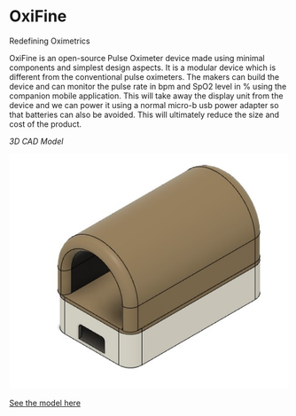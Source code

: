 # OxiFine
Redefining Oximetrics

OxiFine is an open-source Pulse Oximeter device made using minimal components and simplest design aspects. It is a modular device which is different from the conventional pulse oximeters. The makers can build the device and can monitor the pulse rate in bpm and SpO2 level in % using the companion mobile application. This will take away the display unit from the device and we can power it using a normal micro-b usb power adapter so that batteries can also be avoided. This will ultimately reduce the size and cost of the product.

*3D CAD Model*

![](Images/cad.jpg)

[See the model here ](https://a360.co/3g6MCbJ)